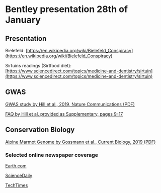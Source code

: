 # Bentley presentation 28th of January

## Presentation

Bielefeld: [https://en.wikipedia.org/wiki/Bielefeld_Conspiracy](https://en.wikipedia.org/wiki/Bielefeld_Conspiracy)

Sirtuins readings (Sirtfood diet): [https://www.sciencedirect.com/topics/medicine-and-dentistry/sirtuin](https://www.sciencedirect.com/topics/medicine-and-dentistry/sirtuin)

## GWAS

[GWAS study by Hill et al., 2019, Nature Communications (PDF)](GWAS_Income_2019_NatComm.pdf)

[FAQ by Hill et al. provided as Supplementary, pages 9-17](https://static-content.springer.com/esm/art%3A10.1038%2Fs41467-019-13585-5/MediaObjects/41467_2019_13585_MOESM2_ESM.pdf)

## Conservation Biology

[Alpine Marmot Genome by Gossmann et al., Current Biology, 2019 (PDF)](Alpine_Marmot_Genome_2019_Current_Biology.pdf)

### Selected online newspaper coverage

[Earth.com](https://www.earth.com/news/climate-change-low-genetic-diversity/)

[ScienceDaily](https://www.sciencedaily.com/releases/2019/05/190524102757.htm)

[TechTimes](https://www.techtimes.com/articles/243749/20190527/alpine-marmot-lost-its-genetic-diversity-due-to-climate-change.htm)


